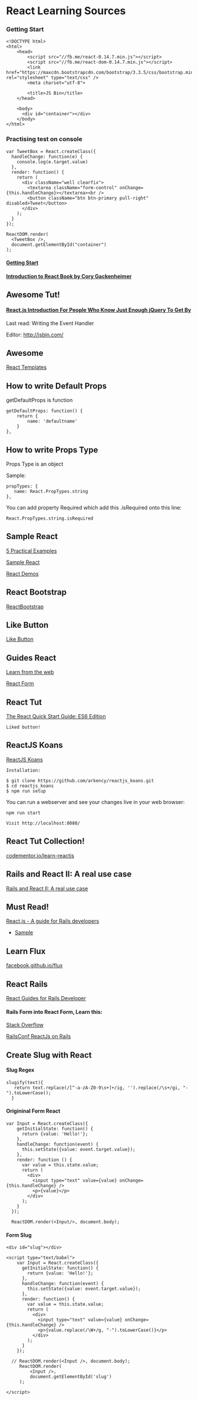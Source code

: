 # React Learning Sources

### Getting Start

	<!DOCTYPE html>
	<html>
		<head>
			<script src="//fb.me/react-0.14.7.min.js"></script>
			<script src="//fb.me/react-dom-0.14.7.min.js"></script>
			<link href="https://maxcdn.bootstrapcdn.com/bootstrap/3.3.5/css/bootstrap.min.css" rel="stylesheet" type="text/css" />
			<meta charset="utf-8">
			
			<title>JS Bin</title>
		</head>

		<body>
		  <div id="container"></div>
		</body>
	</html>

### Practising test on console

	var TweetBox = React.createClass({
	  handleChange: function(e) {
	    console.log(e.target.value)
	  },
	  render: function() {
	    return (
	      <div className="well clearfix">
	        <textarea className="form-control" onChange={this.handleChange}></textarea><br />
	        <button className="btn btn-primary pull-right" disabled>Tweet</button>
	      </div>
	    );
	  }
	});

	ReactDOM.render(
	  <TweetBox />,
	  document.getElementById("container")
	);	

#### [Getting Start](https://github.com/vanbumi/CodeJournal/blob/master/React/getting-start.md)

#### [Introduction to React Book by Cory Gackenheimer](https://github.com/vanbumi/CodeJournal/blob/master/React/intro-to-react-book.md)

## Awesome Tut!

#### [React.js Introduction For People Who Know Just Enough jQuery To Get By](http://reactfordesigners.com/labs/reactjs-introduction-for-people-who-know-just-enough-jquery-to-get-by/)

Last read: 		Writing the Event Handler

Editor: 	http://jsbin.com/ 

## Awesome 

[React Templates](http://wix.github.io/react-templates/)

## How to write Default Props

getDefaultProps is function

	getDefaultProps: function() {
		return {
			name: 'defaultname'
		}
	},

## How to write Props Type

Props Type is an object

Sample:

	propTypes: {
	   name: React.PropTypes.string
	},

You can add property Required which add this  .isRequired onto this line:

 	React.PropTypes.string.isRequired

## Sample React

[5 Practical Examples](http://tutorialzine.com/2014/07/5-practical-examples-for-learning-facebooks-react-framework/)

[Sample React 	](https://github.com/facebook/react/wiki/Examples)

[React Demos](https://github.com/ruanyf/react-demos)

## React Bootstrap

[ReactBootstrap](https://react-bootstrap.github.io/) 	

## Like Button

[Like Button](https://facebook.github.io/react/docs/interactivity-and-dynamic-uis.html)

## Guides React

[Learn from the web](https://facebook.github.io/react/docs/why-react.html)

[React Form](http://facebook.github.io/react/docs/forms.html)

## React Tut

[The React Quick Start Guide: ES6 Edition](http://www.jackcallister.com/2015/08/30/the-react-quick-start-guide-es6-edition.html)

	Liked button!

## ReactJS Koans

[ReactJS Koans](https://github.com/arkency/reactjs_koans)

	Installation:

	$ git clone https://github.com/arkency/reactjs_koans.git
	$ cd reactjs_koans
	$ npm run setup		

You can run a webserver and see your changes live in your web browser:

	npm run start

	Visit http://localhost:8080/

## React Tut Collection!

[codementor.io/learn-reactjs](https://www.codementor.io/learn-reactjs)	

## Rails and React II: A real use case

[Rails and React II: A real use case](http://codeloveandboards.com/blog/2014/09/10/rails-and-react-ii-a-real-use-case/)

## Must Read!

[React.js - A guide for Rails developers](https://www.airpair.com/reactjs/posts/reactjs-a-guide-for-rails-developers)

* [Sample](https://github.com/fervisa/accounts-react-rails/tree/bf1d80cf3d23a9a5e4aa48c86368262b7a7bd809)

## Learn Flux

[facebook.github.io/flux](http://facebook.github.io/flux/)

## React Rails

[React Guides for Rails Developer](https://www.airpair.com/reactjs/posts/reactjs-a-guide-for-rails-developers)

#### Rails Form into React Form, Learn this:

[Stack Overflow](http://stackoverflow.com/questions/31628436/react-on-rails-integration)

[RailsConf ReactJs on Rails](https://www.youtube.com/watch?v=kTSsZrub5iE)

## Create Slug with React

#### Slug Regex

	slugify(text){
	   return text.replace(/[^-a-zA-Z0-9\s+]+/ig, '').replace(/\s+/gi, "-").toLowerCase();
	  }

#### Origininal Form React

	var Input = React.createClass({
        getInitialState: function() {
          return {value: 'Hello!'};
        },
        handleChange: function(event) {
          this.setState({value: event.target.value});
        },
        render: function () {
          var value = this.state.value;
          return (
            <div>
              <input type="text" value={value} onChange={this.handleChange} />
              <p>{value}</p>
            </div>
          );
        }
      });

      ReactDOM.render(<Input/>, document.body);

#### Form Slug

	<div id="slug"></div>

	<script type="text/babel">
	    var Input = React.createClass({
	      getInitialState: function() {
	        return {value: 'Hello!'};
	      },
	      handleChange: function(event) {
	        this.setState({value: event.target.value});
	      },
	      render: function() {
	        var value = this.state.value;
	        return (
	          <div>
	            <input type="text" value={value} onChange={this.handleChange} />
	            <p>{value.replace(/\W+/g, "-").toLowerCase()}</p>
	          </div>
	        );
	      }
	    });

	  // ReactDOM.render(<Input />, document.body);
	     ReactDOM.render(
	         <Input />,
	         document.getElementById('slug')
	     );

	</script>
